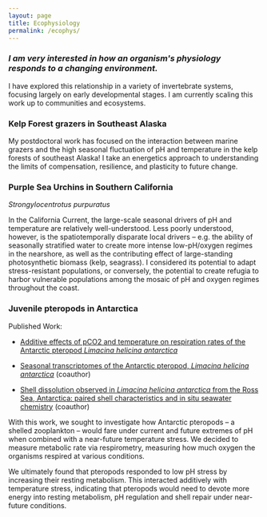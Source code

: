 ```yaml
---
layout: page
title: Ecophysiology
permalink: /ecophys/
---
```


### *I am very interested in how an organism's physiology responds to a changing environment.*


I have explored this relationship in a variety of invertebrate systems, focusing largely on early developmental stages. I am currently scaling this work up to communities and ecosystems.


### Kelp Forest grazers in Southeast Alaska

 My postdoctoral work has focused on the interaction between marine grazers and the high seasonal fluctuation of pH and temperature in the kelp forests of southeast Alaska! I take an energetics approach to understanding the limits of compensation, resilience, and plasticity to future change.

### Purple Sea Urchins in Southern California

 *Strongylocentrotus purpuratus*

In the California Current, the large-scale seasonal drivers of pH and temperature are relatively well-understood. Less poorly understood, however, is the spatiotemporally disparate local drivers – e.g. the ability of seasonally stratified water to create more intense low-pH/oxygen regimes in the nearshore, as well as the contributing effect of large-standing photosynthetic biomass (kelp, seagrass). I considered its potential to adapt stress-resistant populations, or conversely, the potential to create refugia to harbor vulnerable populations among the mosaic of pH and oxygen regimes throughout the coast.

### Juvenile pteropods in Antarctica

Published Work:

* [Additive effects of pCO2 and temperature on respiration rates of the Antarctic pteropod *Limacina helicina antarctica*](https://academic.oup.com/conphys/article/5/1/cox064/4670933)

*  [Seasonal transcriptomes of the Antarctic pteropod, *Limacina helicina antarctica*](https://www.sciencedirect.com/science/article/pii/S0141113618304331) (coauthor)

* [Shell dissolution observed in *Limacina helicina antarctica* from the Ross Sea, Antarctica: paired shell characteristics and in situ seawater chemistry](https://www.biogeosciences-discuss.net/bg-2016-467/) (coauthor)

With this work, we sought to investigate how Antarctic pteropods – a shelled zooplankton – would fare under current and future extremes of pH when combined with a near-future temperature stress. We decided to measure metabolic rate via respirometry, measuring how much oxygen the organisms respired at various conditions.

We ultimately found that pteropods responded to low pH stress by increasing their resting metabolism. This interacted additively with temperature stress, indicating that pteropods would need to devote more energy into resting metabolism, pH regulation and shell repair under near-future conditions.
